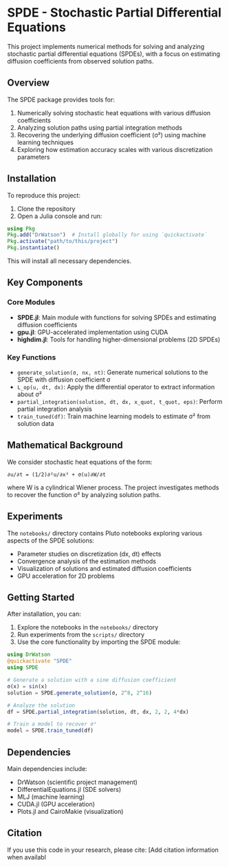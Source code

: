 # SPDE - Stochastic Partial Differential Equations

This project implements numerical methods for solving and analyzing stochastic partial differential equations (SPDEs), with a focus on estimating diffusion coefficients from observed solution paths.

## Overview

The SPDE package provides tools for:

1. Numerically solving stochastic heat equations with various diffusion coefficients
2. Analyzing solution paths using partial integration methods
3. Recovering the underlying diffusion coefficient (σ²) using machine learning techniques
4. Exploring how estimation accuracy scales with various discretization parameters

## Installation

To reproduce this project:

1. Clone the repository
2. Open a Julia console and run:
```julia
using Pkg
Pkg.add("DrWatson")  # Install globally for using `quickactivate`
Pkg.activate("path/to/this/project")
Pkg.instantiate()
```

This will install all necessary dependencies.

## Key Components

### Core Modules

- **SPDE.jl**: Main module with functions for solving SPDEs and estimating diffusion coefficients
- **gpu.jl**: GPU-accelerated implementation using CUDA
- **highdim.jl**: Tools for handling higher-dimensional problems (2D SPDEs)

### Key Functions

- `generate_solution(σ, nx, nt)`: Generate numerical solutions to the SPDE with diffusion coefficient σ
- `L_op(u, dt, dx)`: Apply the differential operator to extract information about σ²
- `partial_integration(solution, dt, dx, x_quot, t_quot, eps)`: Perform partial integration analysis
- `train_tuned(df)`: Train machine learning models to estimate σ² from solution data

## Mathematical Background

We consider stochastic heat equations of the form:

```
∂u/∂t = (1/2)∂²u/∂x² + σ(u)∂W/∂t
```

where W is a cylindrical Wiener process. The project investigates methods to recover the function σ² by analyzing solution paths.

## Experiments

The `notebooks/` directory contains Pluto notebooks exploring various aspects of the SPDE solutions:

- Parameter studies on discretization (dx, dt) effects
- Convergence analysis of the estimation methods
- Visualization of solutions and estimated diffusion coefficients
- GPU acceleration for 2D problems

## Getting Started

After installation, you can:

1. Explore the notebooks in the `notebooks/` directory
2. Run experiments from the `scripts/` directory
3. Use the core functionality by importing the SPDE module:

```julia
using DrWatson
@quickactivate "SPDE"
using SPDE

# Generate a solution with a sine diffusion coefficient
σ(x) = sin(x)
solution = SPDE.generate_solution(σ, 2^8, 2^16)

# Analyze the solution
df = SPDE.partial_integration(solution, dt, dx, 2, 2, 4*dx)

# Train a model to recover σ²
model = SPDE.train_tuned(df)
```

## Dependencies

Main dependencies include:
- DrWatson (scientific project management)
- DifferentialEquations.jl (SDE solvers)
- MLJ (machine learning)
- CUDA.jl (GPU acceleration)
- Plots.jl and CairoMakie (visualization)

## Citation

If you use this code in your research, please cite:
[Add citation information when availabl

